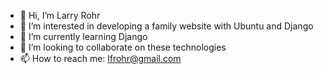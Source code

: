 - 👋 Hi, I’m Larry Rohr
- 👀 I’m interested in developing a family website with Ubuntu and Django
- 🌱 I’m currently learning Django
- 💞️ I’m looking to collaborate on these technologies
- 📫 How to reach me: lfrohr@gmail.com

<!---
LFRohr/LFRohr is a ✨ special ✨ repository because its `README.md` (this file) appears on your GitHub profile.
You can click the Preview link to take a look at your changes.
--->
